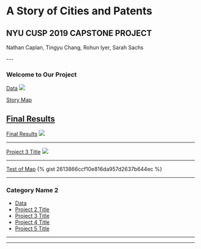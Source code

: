 # A Story of Cities and Patents
## NYU CUSP 2019 CAPSTONE PROJECT
<p>Nathan Caplan, Tingyu Chang, Rohun Iyer, Sarah Sachs</p>
---

### Welcome to Our Project 

[Data](/sample_page)
<img src="images/dummy_thumbnail.jpg?raw=true"/>

[Story Map](http://bl.ocks.org/rohuniyer/raw/2613866ccf10e816da957d2637b644ec/)

[Final Results](/map)
---
[Final Results](/pdf/sample_presentation.pdf)
<img src="images/dummy_thumbnail.jpg?raw=true"/>

---
[Project 3 Title](http://example.com/)
<img src="images/dummy_thumbnail.jpg?raw=true"/>

---
[Test of Map](https://gist.github.com/rohuniyer/2613866ccf10e816da957d2637b644ec.js)
{% gist 2613866ccf10e816da957d2637b644ec %}

---
### Category Name 2

- [Data](http://example.com/)
- [Project 2 Title](http://example.com/)
- [Project 3 Title](http://example.com/)
- [Project 4 Title](http://example.com/)
- [Project 5 Title](http://example.com/)

---




---


